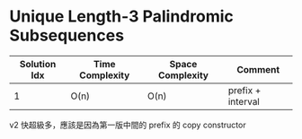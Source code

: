 # Unique Length-3 Palindromic Subsequences

| Solution Idx | Time Complexity | Space Complexity | Comment           |
| ------------ | --------------- | ---------------- | ----------------- |
| 1            | O(n)            | O(n)             | prefix + interval |

v2 快超級多，應該是因為第一版中間的 prefix 的 copy constructor
